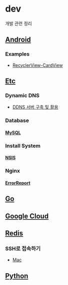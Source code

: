 # dev
개발 관련 정리

## [Android](Android/)

### Examples

- [RecyclerView-CardView](Android/Examples/RecyclerView-CardView)

## [Etc](Etc/)

### Dynamic DNS

- [DDNS 서버 구축 및 활용](Etc/ddns_server.md)

### Database

#### [MySQL](Etc/database/mysql)

### Install System

#### [NSIS](Etc/install_system/nsis)

### Nginx

#### [ErrorReport](Etc/nginx/ErrorReport)

## [Go](Go/)

## [Google Cloud](GoogleCloud/)

## [Redis](Redis/)

### SSH로 접속하기

- [Mac](GoogleCloud/using_ssh_on_mac.md)

## [Python](Python/)
